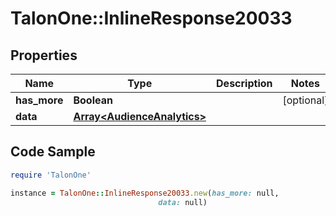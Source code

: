 # TalonOne::InlineResponse20033

## Properties

Name | Type | Description | Notes
------------ | ------------- | ------------- | -------------
**has_more** | **Boolean** |  | [optional] 
**data** | [**Array&lt;AudienceAnalytics&gt;**](AudienceAnalytics.md) |  | 

## Code Sample

```ruby
require 'TalonOne'

instance = TalonOne::InlineResponse20033.new(has_more: null,
                                 data: null)
```


